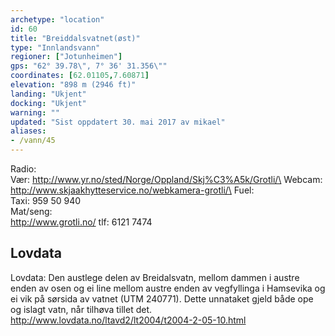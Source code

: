 ```yaml
---
archetype: "location"
id: 60
title: "Breiddalsvatnet(øst)"
type: "Innlandsvann"
regioner: ["Jotunheimen"]
gps: "62° 39.78\", 7° 36' 31.356\""
coordinates: [62.01105,7.60871]
elevation: "898 m (2946 ft)"
landing: "Ukjent"
docking: "Ukjent"
warning: ""
updated: "Sist oppdatert 30. mai 2017 av mikael"
aliases:
- /vann/45
---
```


Radio:\
Vær: http://www.yr.no/sted/Norge/Oppland/Skj%C3%A5k/Grotli/\
Webcam: http://www.skjaakhytteservice.no/webkamera-grotli/\
Fuel:\
Taxi: 959 50 940\
Mat/seng:\
http://www.grotli.no/  tlf: 6121 7474

## Lovdata

Lovdata: Den austlege delen av Breidalsvatn, mellom dammen i austre enden av osen og ei line mellom austre enden av vegfyllinga i Hamsevika og ei vik på sørsida av vatnet (UTM 240771). Dette unnataket gjeld både ope og islagt vatn, når tilhøva tillet det.\
http://www.lovdata.no/ltavd2/lt2004/t2004-2-05-10.html
